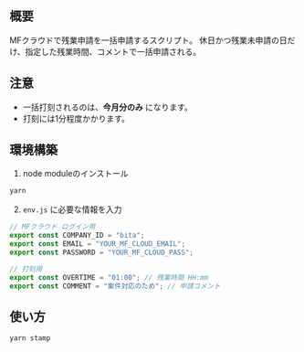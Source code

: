 ## 概要

MFクラウドで残業申請を一括申請するスクリプト。
休日かつ残業未申請の日だけ、指定した残業時間、コメントで一括申請される。

## 注意

- 一括打刻されるのは、**今月分のみ** になります。
- 打刻には1分程度かかります。

## 環境構築

1. node moduleのインストール

```sh
yarn
```

2. `env.js` に必要な情報を入力

```js
// MFクラウド ログイン用
export const COMPANY_ID = "bita";
export const EMAIL = "YOUR_MF_CLOUD_EMAIL";
export const PASSWORD = "YOUR_MF_CLOUD_PASS";

// 打刻用
export const OVERTIME = "01:00"; // 残業時間 HH:mm
export const COMMENT = "案件対応のため"; // 申請コメント

```

## 使い方

```sh
yarn stamp
```
